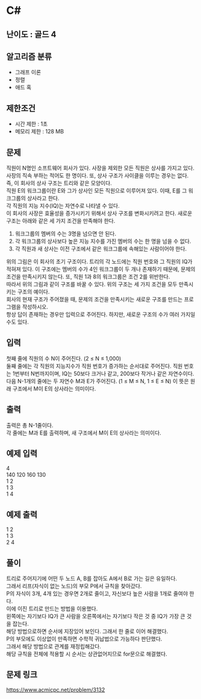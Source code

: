 # C#

## 난이도 : 골드 4

## 알고리즘 분류
  - 그래프 이론
  - 정렬
  - 애드 혹

## 제한조건
  - 시간 제한 : 1초
  - 메모리 제한 : 128 MB

## 문제
직원이 N명인 소프트웨어 회사가 있다. 사장을 제외한 모든 직원은 상사를 가지고 있다. 사장의 직속 부하는 적어도 한 명이다. 또, 상사 구조가 사이클을 이루는 경우는 없다. 즉, 이 회사의 상사 구조는 트리와 같은 모양이다.<br/>
직원 E의 워크그룹이란 E와 그가 상사인 모든 직원으로 이루어져 있다. 이때, E를 그 워크그룹의 상사라고 한다.<br/>
각 직원의 지능 지수(IQ)는 자연수로 나타낼 수 있다.<br/>
이 회사의 사장은 효율성을 증가시키기 위해서 상사 구조를 변화시키려고 한다. 새로운 구조는 아래와 같은 세 가지 조건을 만족해야 한다.<br/>

  1. 워크그룹의 멤버의 수는 3명을 넘으면 안 된다.
  2. 각 워크그룹의 상사보다 높은 지능 지수를 가진 멤버의 수는 한 명을 넘을 수 없다.
  3. 각 직원과 새 상사는 이전 구조에서 같은 워크그룹에 속해있는 사람이어야 한다.

위의 그림은 이 회사의 초기 구조이다. 트리의 각 노드에는 직원 번호와 그 직원의 IQ가 적혀져 있다. 이 구조에는 멤버의 수가 4인 워크그룹이 두 개나 존재하기 때문에, 문제의 조건을 만족시키지 않는다. 또, 직원 1과 8의 워크그룹은 조건 2를 위반한다.<br/>
따라서 위의 그림과 같이 구조를 바꿀 수 있다. 위의 구조는 세 가지 조건을 모두 만족시키는 구조의 예이다.<br/>
회사의 현재 구조가 주어졌을 때, 문제의 조건을 만족시키는 새로운 구조를 만드는 프로그램을 작성하시오.<br/>
항상 답이 존재하는 경우만 입력으로 주어진다. 하지만, 새로운 구조의 수가 여러 가지일 수도 있다.<br/>


## 입력
첫째 줄에 직원의 수 N이 주어진다. (2 ≤ N ≤ 1,000)<br/>
둘째 줄에는 각 직원의 지능지수가 직원 번호가 증가하는 순서대로 주어진다. 직원 번호는 1번부터 N번까지이며, IQ는 50보다 크거나 같고, 200보다 작거나 같은 자연수이다.<br/>
다음 N-1개의 줄에는 두 자연수 M과 E가 주어진다. (1 ≤ M ≤ N, 1 ≤ E ≤ N) 이 뜻은 원래 구조에서 M이 E의 상사라는 의미이다. <br/>


## 출력
출력은 총 N-1줄이다.<br/>
각 줄에는 M과 E를 출력하며, 새 구조에서 M이 E의 상사라는 의미이다. <br/>


## 예제 입력
4<br/>
140 120 160 130<br/>
1 2<br/>
1 3<br/>
1 4<br/>


## 예제 출력
1 2<br/>
1 3<br/>
2 4<br/>


## 풀이
트리로 주어지기에 어떤 두 노드 A, B를 잡아도 A에서 B로 가는 길은 유일하다.<br/>
그래서 리프(자식이 없는 노드)의 부모 P에서 규칙을 찾아갔다.<br/>
P의 자식이 3개, 4개 있는 경우면 2개로 줄이고, 자신보다 높은 사람을 1개로 줄여야 한다.<br/>
이에 이진 트리로 만드는 방법을 이용했다.<br/>
왼쪽에는 자기보다 IQ가 큰 사람을 오른쪽에서는 자기보다 작은 것 중 IQ가 가장 큰 것을 잡는다.<br/>
해당 방법으로하면 순서에 지장있어 보인다. 그래서 한 줄로 이어 해결했다.<br/>
P의 부모에도 이상없이 만족하면 수학적 귀납법으로 가능하다 판단했다.<br/>
그래서 해당 방법으로 관계를 재정립해갔다.<br/>
해당 규칙을 전체에 적용할 시 순서는 상관없어지므로 for문으로 해결했다.<br/>


## 문제 링크
https://www.acmicpc.net/problem/3132